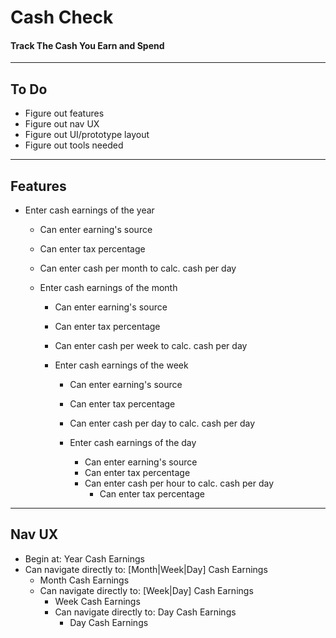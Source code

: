 # Cash Check
#### Track The Cash You Earn and Spend
___
## To Do
- Figure out features
- Figure out nav UX
- Figure out UI/prototype layout
- Figure out tools needed
___
## Features
- Enter cash earnings of the year
  - Can enter earning's source
  - Can enter tax percentage
  - Can enter cash per month to calc. cash per day

  - Enter cash earnings of the month
    - Can enter earning's source
    - Can enter tax percentage
    - Can enter cash per week to calc. cash per day

    - Enter cash earnings of the week
      - Can enter earning's source
      - Can enter tax percentage
      - Can enter cash per day to calc. cash per day

      - Enter cash earnings of the day
        - Can enter earning's source
        - Can enter tax percentage
        - Can enter cash per hour to calc. cash per day
          - Can enter tax percentage
___
## Nav UX
- Begin at: Year Cash Earnings
- Can navigate directly to: [Month|Week|Day] Cash Earnings
  - Month Cash Earnings
  - Can navigate directly to: [Week|Day] Cash Earnings
    - Week Cash Earnings
    - Can navigate directly to: Day Cash Earnings
      - Day Cash Earnings
